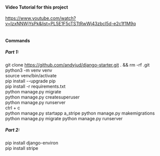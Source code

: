 #### Video Tutorial for this project
https://www.youtube.com/watch?v=IzxNNWjYsPk&list=PL5E1F5cTSTtRwWj43zbcl5d-e2c1f1M9q
<br><br>

#### Commands
##### Part 1:
git clone https://github.com/andyjud/django-starter.git . && rm -rf .git <br/>
python3 -m venv venv <br/>
source venv/bin/activate <br/>
pip install --upgrade pip <br/>
pip install -r requirements.txt <br/>
python manage.py migrate <br/>
python manage.py createsuperuser <br/>
python manage.py runserver <br/>
ctrl + c <br/>
python manage.py startapp a_stripe
python manage.py makemigrations<br/>
python manage.py migrate
python manage.py runserver
<br/>
##### Part 2:
pip install django-environ <br/>
pip install stripe <br/>
<br/>
